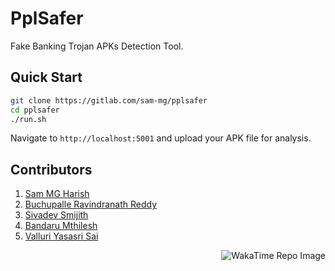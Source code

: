 # PplSafer

Fake Banking Trojan APKs Detection Tool.

## Quick Start

```bash
git clone https://gitlab.com/sam-mg/pplsafer
cd pplsafer
./run.sh
```

Navigate to `http://localhost:5001` and upload your APK file for analysis.

## Contributors

1. [Sam MG Harish](https://github.com/sam-mg)
2. [Buchupalle Ravindranath Reddy](https://github.com/Ravindra1t)
3. [Sivadev Smijith](https://github.com/lordavis)
4. [Bandaru Mthilesh](https://github.com/mithilesh2007)
5. [Valluri Yasasri Sai](https://github.com/Yasasri16)

<p align="right">
  <img src="https://wakatime.com/badge/user/f5bf5341-405c-480f-bd76-40a5c1a8ada9/project/9cd051fe-226c-4198-9271-c467d3531580.svg?style=for-the-badge" alt="WakaTime Repo Image" />
</p>
